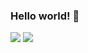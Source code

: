 ### Hello world! 👋
![](https://github-profile-summary-cards.vercel.app/api/cards/stats?username=alekseevich-psk&theme=solarized_dark) ![](https://github-profile-summary-cards.vercel.app/api/cards/most-commit-language?username=alekseevich-psk&theme=solarized_dark)
